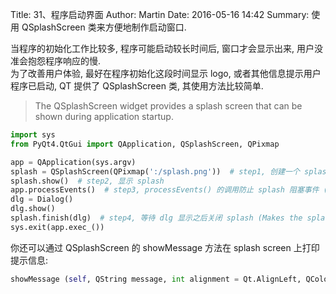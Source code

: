 Title: 31、程序启动界面
Author: Martin
Date: 2016-05-16 14:42
Summary: 使用 QSplashScreen 类来方便地制作启动窗口.

当程序的初始化工作比较多, 程序可能启动较长时间后, 窗口才会显示出来, 用户没准会抱怨程序响应的慢.<br>
为了改善用户体验, 最好在程序初始化这段时间显示 logo, 或者其他信息提示用户程序已启动, QT 提供了 QSplashScreen 类, 其使用方法比较简单.

> The QSplashScreen widget provides a splash screen that can be shown during application startup.

```python
import sys
from PyQt4.QtGui import QApplication, QSplashScreen, QPixmap

app = QApplication(sys.argv)
splash = QSplashScreen(QPixmap(':/splash.png'))  # step1, 创建一个 splash
splash.show()  # step2, 显示 splash
app.processEvents()  # step3, processEvents() 的调用防止 splash 阻塞事件 (you can hide the splash screen by clicking on it with the mouse)
dlg = Dialog()
dlg.show()
splash.finish(dlg)  # step4, 等待 dlg 显示之后关闭 splash (Makes the splash screen wait until the widget mainWin is displayed before calling close() on itself)
sys.exit(app.exec_())
```

你还可以通过 QSplashScreen 的 showMessage 方法在 splash screen 上打印提示信息:

```python
showMessage (self, QString message, int alignment = Qt.AlignLeft, QColor color = Qt.black)
```

